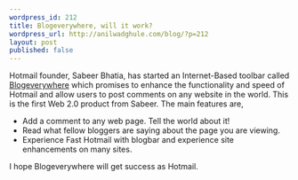 ```yaml
---
wordpress_id: 212
title: Blogeverywhere, will it work?
wordpress_url: http://anilwadghule.com/blog/?p=212
layout: post
published: false
---
```

<img alt="" src="http://www.blogeverywhere.com/images/blog1.gif" border="0" /><br />Hotmail founder, Sabeer Bhatia, has started an Internet-Based toolbar called <a href="http://www.blogeverywhere.com/">Blogeverywhere</a> which promises to enhance the functionality and speed of Hotmail and allow users to post comments on any website in the world. This is the first Web 2.0 product from Sabeer. The main features are, <ul><li>Add a comment to any web page. Tell the world about it!</li><li>Read what fellow bloggers are saying about the page you are viewing.</li><li>Experience Fast Hotmail with blogbar and experience site enhancements on many sites.</li></ul>I hope Blogeverywhere will get success as Hotmail.
